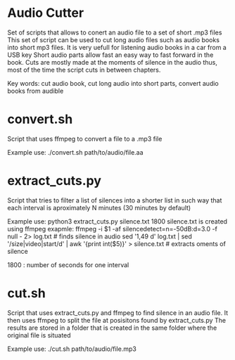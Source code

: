 # Audio Cutter
Set of scripts that allows to conert an audio file to a set of short .mp3 files
This set of script can be used to cut long audio files such as audio books into short 
mp3 files. It is very uefull for listening audio books in a car from a USB key
Short audio parts allow fast an easy way to fast forward in the book.
Cuts are mostly made at the moments of silence in the audio thus, 
most of the time the script cuts in between chapters.

Key words: cut audio book, cut long audio into short parts, convert audio books from audible

# convert.sh
Script that uses ffmpeg to convert a file to a .mp3 file

Example use: ./convert.sh path/to/audio/file.aa

# extract_cuts.py
Script that tries to filter a list of silences into a shorter list
in such way that each interval is aproximately N minutes (30 minutes by default)

Example use: python3 extract_cuts.py silence.txt 1800
silence.txt is created using ffmpeg exapmle:
ffmpeg -i $1 -af silencedetect=n=-50dB:d=3.0 -f null - 2> log.txt # finds silence in audio
sed '1,49 d' log.txt | sed '/size\|video\|start/d' | awk '{print int($5)}' > silence.txt # extracts oments of silence

1800 : number of seconds for one interval

# cut.sh
Script that uses extract_cuts.py and ffmpeg to find silence in an audio file.
It then uses ffmpeg to split the file at posisitons found by extract_cuts.py
The results are stored in a folder that is created in the same folder where the
original file is situated

Example use: ./cut.sh path/to/audio/file.mp3

